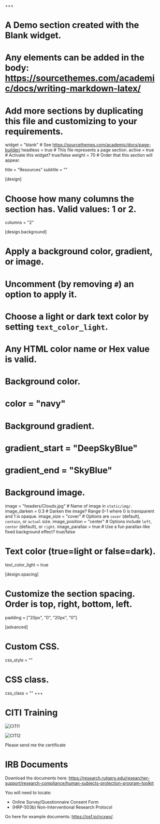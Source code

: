 +++
# A Demo section created with the Blank widget.
# Any elements can be added in the body: https://sourcethemes.com/academic/docs/writing-markdown-latex/
# Add more sections by duplicating this file and customizing to your requirements.

widget = "blank"  # See https://sourcethemes.com/academic/docs/page-builder/
headless = true  # This file represents a page section.
active = true  # Activate this widget? true/false
weight = 70 # Order that this section will appear.

title = "Resources"
subtitle = ""

[design]
  # Choose how many columns the section has. Valid values: 1 or 2.
  columns = "2"

[design.background]
  # Apply a background color, gradient, or image.
  #   Uncomment (by removing `#`) an option to apply it.
  #   Choose a light or dark text color by setting `text_color_light`.
  #   Any HTML color name or Hex value is valid.

  # Background color.
  # color = "navy"
  
  # Background gradient.
  # gradient_start = "DeepSkyBlue"
  # gradient_end = "SkyBlue"
  
  # Background image.
  image = "headers/Clouds.jpg"  # Name of image in `static/img/`.
  image_darken = 0.3  # Darken the image? Range 0-1 where 0 is transparent and 1 is opaque.
  image_size = "cover"  #  Options are `cover` (default), `contain`, or `actual` size.
  image_position = "center"  # Options include `left`, `center` (default), or `right`.
  image_parallax = true  # Use a fun parallax-like fixed background effect? true/false

  # Text color (true=light or false=dark).
  text_color_light = true

[design.spacing]
  # Customize the section spacing. Order is top, right, bottom, left.
  padding = ["20px", "0", "20px", "0"]

[advanced]
 # Custom CSS. 
 css_style = ""
 
 # CSS class.
 css_class = ""
+++

# CITI Training

![CITI1](https://user-images.githubusercontent.com/18429968/130126384-98c036d5-7e60-472b-a0d3-b0b0199f076c.png)


![CITI2](https://user-images.githubusercontent.com/18429968/130126374-30565ffc-8ba9-4dfb-9b81-401cfb6107bf.png)

Please send me the certificate

# IRB Documents

Download the documents here: https://research.rutgers.edu/researcher-support/research-compliance/human-subjects-protection-program-toolkit

You will need to locate: 

- Online Survey/Questionnaire Consent Form 
- (HRP-503b) Non-Interventional Research Protocol

Go here for example documents: https://osf.io/ncxwv/. 

